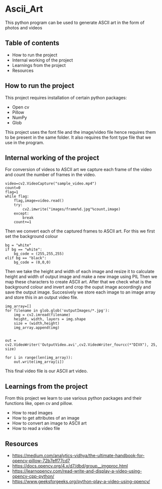# Ascii_Art
This python program can be used to generate ASCII art in the form of photos and videos
## Table of contents
* How to run the project
* Internal working of the project 
* Learnings from the project
* Resources

## How to run the project
This project requires installation of certain python packages:
* Open cv
* Pillow
* NumPy
* Glob

This project uses the font file and the image/video file hence requires them to be present in the same folder. It also requires the font type file that we use in the program.
	
## Internal working of the project 
For conversion of videos to ASCII art we capture each frame of the video and count the number of frames in the video.
```
video=cv2.VideoCapture("sample_video.mp4")
count=0
flag=1
while flag:
    flag,image=video.read()
    try:
        cv2.imwrite("images/frame%d.jpg"%count,image)
    except:
        break
    count+=1
```
Then we convert each of the captured frames to ASCII art.
For this we first set the background colour
```
bg = "white"
if bg == "white":
    bg_code = (255,255,255)
elif bg == "black":
    bg_code = (0,0,0)
```
Then we take the height and width of each image and resize it to calculate height and width of output image and make a new image using PIL
Then we map these characters to create ASCII art.
After that we check what is the background colour and invert and crop the ouput image acoordingly and save the output image.
Succesively we store each image to an image array and store this in an output video file.
```
img_array=[]
for filename in glob.glob('outputImages/*.jpg'):
    img = cv2.imread(filename)
    height, width, layers = img.shape
    size = (width,height)
    img_array.append(img)


out = cv2.VideoWriter('OutputVideo.avi',cv2.VideoWriter_fourcc(*"DIVX"), 25, size)
 
for i in range(len(img_array)):
    out.write(img_array[i])
```
This final video file is our ASCII art video.
## Learnings from the project
From this project we learn to use various python packages and their functions like, open cv and pillow.
* How to read images
* How to get attributes of an image
* How to convert an image to ASCII art
* How to read a video file

## Resources
* https://medium.com/analytics-vidhya/the-ultimate-handbook-for-opencv-pillow-72b7eff77cd7
* https://docs.opencv.org/4.x/d7/dbd/group__imgproc.html
* https://learnopencv.com/read-write-and-display-a-video-using-opencv-cpp-python/
* https://www.geeksforgeeks.org/python-play-a-video-using-opencv/
